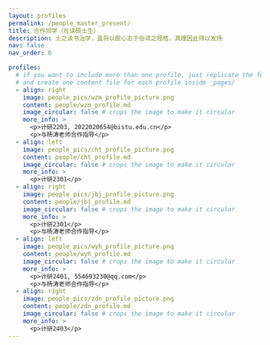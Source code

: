 ```yaml
---
layout: profiles
permalink: /people_master_present/
title: 合作同学（在读硕士生）
description: 士之读书治学，盖将以脱心志于俗谛之桎梏，真理因此得以发扬
nav: false
nav_order: 6

profiles:
  # if you want to include more than one profile, just replicate the following block
  # and create one content file for each profile inside _pages/
  - align: right
    image: people_pics/wzm_profile_picture.png
    content: people/wzm_profile.md
    image_circular: false # crops the image to make it circular
    more_info: >
      <p>计研2203, 2022020654@bistu.edu.cn</p>
      <p>与杨涛老师合作指导</p>
  - align: left
    image: people_pics/cht_profile_picture.png
    content: people/cht_profile.md
    image_circular: false # crops the image to make it circular
    more_info: >
      <p>计研2301</p>
  - align: right
    image: people_pics/jbj_profile_picture.png
    content: people/jbj_profile.md
    image_circular: false # crops the image to make it circular
    more_info: >
      <p>计研2301</p>
      <p>与杨涛老师合作指导</p>
  - align: left
    image: people_pics/wyh_profile_picture.png
    content: people/wyh_profile.md
    image_circular: false # crops the image to make it circular
    more_info: >
      <p>计研2401, 554693230@qq.com</p>
      <p>与杨涛老师合作指导</p>
  - align: right
    image: people_pics/zdn_profile_picture.png
    content: people/zdn_profile.md
    image_circular: false # crops the image to make it circular
    more_info: >
      <p>计研2403</p>
---
```

